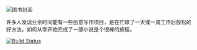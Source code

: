 


![图书封面](http://qiniu.creativewriting.cn/book2.png)


许多人发现业余时间能有一些创意写作项目，是在忙碌了一天或一周工作后放松的好方法。如何从零开始完成了一部小说是个很棒的旅程。

[![Build Status](https://dev.azure.com/creativewritingcn/creativewriting/_apis/build/status/gitbook?branchName=master)](https://dev.azure.com/creativewritingcn/creativewriting/_build/latest?definitionId=2&branchName=master)